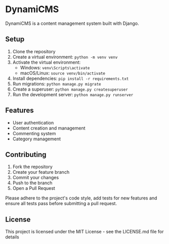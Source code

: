 # DynamiCMS

DynamiCMS is a content management system built with Django.

## Setup

1. Clone the repository
2. Create a virtual environment: `python -m venv venv`
3. Activate the virtual environment:
   - Windows: `venv\Scripts\activate`
   - macOS/Linux: `source venv/bin/activate`
4. Install dependencies: `pip install -r requirements.txt`
5. Run migrations: `python manage.py migrate`
6. Create a superuser: `python manage.py createsuperuser`
7. Run the development server: `python manage.py runserver`

## Features

- User authentication
- Content creation and management
- Commenting system
- Category management

## Contributing

1. Fork the repository
2. Create your feature branch
3. Commit your changes 
4. Push to the branch 
5. Open a Pull Request

Please adhere to the project's code style, add tests for new features and ensure all tests pass before submitting a pull request.

## License

This project is licensed under the MIT License - see the LICENSE.md file for details
